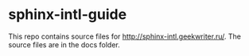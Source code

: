 # sphinx-intl-guide

This repo contains source files for http://sphinx-intl.geekwriter.ru/. The source files are in the docs folder. 
